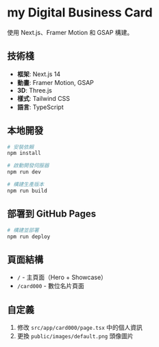 # my Digital Business Card

使用 Next.js、Framer Motion 和 GSAP 構建。

## 技術棧

- **框架**: Next.js 14
- **動畫**: Framer Motion, GSAP
- **3D**: Three.js
- **樣式**: Tailwind CSS
- **語言**: TypeScript

## 本地開發

```bash
# 安裝依賴
npm install

# 啟動開發伺服器
npm run dev

# 構建生產版本
npm run build
```

## 部署到 GitHub Pages

```bash
# 構建並部署
npm run deploy
```

## 頁面結構

- `/` - 主頁面（Hero + Showcase）
- `/card000` - 數位名片頁面

## 自定義

1. 修改 `src/app/card000/page.tsx` 中的個人資訊
2. 更換 `public/images/default.png` 頭像圖片
